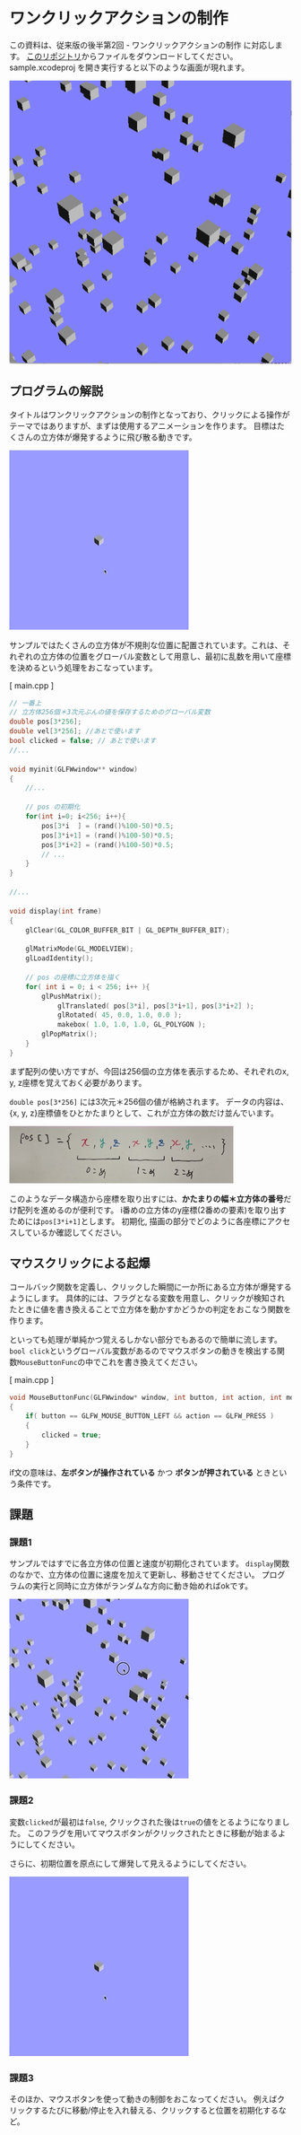# ワンクリックアクションの制作

この資料は、従来版の後半第2回 - ワンクリックアクションの制作 に対応します。
[このリポジトリ](https://github.com/trnciii/ciesample-oneclick)からファイルをダウンロードしてください。
sample.xcodeproj を開き実行すると以下のような画面が現れます。

![](docs/initial.png)


## プログラムの解説

タイトルはワンクリックアクションの制作となっており、クリックによる操作がテーマではありますが、まずは使用するアニメーションを作ります。	
目標はたくさんの立方体が爆発するように飛び散る動きです。

![](docs/exp.gif)


サンプルではたくさんの立方体が不規則な位置に配置されています。これは、それぞれの立方体の位置をグローバル変数として用意し、最初に乱数を用いて座標を決めるという処理をおこなっています。

[ main.cpp ]
```cpp
// 一番上
// 立方体256個＊3次元ぶんの値を保存するためのグローバル変数
double pos[3*256];
double vel[3*256]; //あとで使います
bool clicked = false; // あとで使います
//...

void myinit(GLFWwindow** window)
{
	//...

	// pos の初期化
    for(int i=0; i<256; i++){
        pos[3*i  ] = (rand()%100-50)*0.5;
        pos[3*i+1] = (rand()%100-50)*0.5;
        pos[3*i+2] = (rand()%100-50)*0.5;
        // ...
    }
}

//...

void display(int frame)
{
    glClear(GL_COLOR_BUFFER_BIT | GL_DEPTH_BUFFER_BIT);

    glMatrixMode(GL_MODELVIEW);
    glLoadIdentity();
    
    // pos の座標に立方体を描く
    for( int i = 0; i < 256; i++ ){
        glPushMatrix();
            glTranslated( pos[3*i], pos[3*i+1], pos[3*i+2] );
            glRotated( 45, 0.0, 1.0, 0.0 );
            makebox( 1.0, 1.0, 1.0, GL_POLYGON );
        glPopMatrix();
    }
}

```

まず配列の使い方ですが、今回は256個の立方体を表示するため、それぞれのx, y, z座標を覚えておく必要があります。

`double pos[3*256]` には3次元＊256個の値が格納されます。
データの内容は、{x, y, z}座標値をひとかたまりとして、これが立方体の数だけ並んでいます。

![](docs/ar.jpg)

このようなデータ構造から座標を取り出すには、**かたまりの幅＊立方体の番号**だけ配列を進めるのが便利です。
i番めの立方体のy座標(2番めの要素)を取り出すためには`pos[3*i+1]`とします。
初期化, 描画の部分でどのように各座標にアクセスしているか確認してください。


## マウスクリックによる起爆

コールバック関数を定義し、クリックした瞬間に一か所にある立方体が爆発するようにします。
具体的には、フラグとなる変数を用意し、クリックが検知されたときに値を書き換えることで立方体を動かすかどうかの判定をおこなう関数を作ります。

といっても処理が単純かつ覚えるしかない部分でもあるので簡単に流します。
`bool click`というグローバル変数があるのでマウスボタンの動きを検出する関数`MouseButtonFunc`の中でこれを書き換えてください。

[ main.cpp ]
```cpp
void MouseButtonFunc(GLFWwindow* window, int button, int action, int mods)
{
    if( button == GLFW_MOUSE_BUTTON_LEFT && action == GLFW_PRESS )
    {
        clicked = true;
    }
}
```

if文の意味は、**左ボタンが操作されている** かつ **ボタンが押されている** ときという条件です。


## 課題

### 課題1

サンプルではすでに各立方体の位置と速度が初期化されています。
`display`関数のなかで、立方体の位置に速度を加えて更新し、移動させてください。
プログラムの実行と同時に立方体がランダムな方向に動き始めればokです。

![](docs/exa.gif)

### 課題2

変数`clicked`が最初は`false`, クリックされた後は`true`の値をとるようになりました。
このフラグを用いてマウスボタンがクリックされたときに移動が始まるようにしてください。

さらに、初期位置を原点にして爆発して見えるようにしてください。

![](docs/exp.gif)


### 課題3

そのほか、マウスボタンを使って動きの制御をおこなってください。
例えばクリックするたびに移動/停止を入れ替える、クリックすると位置を初期化するなど。
